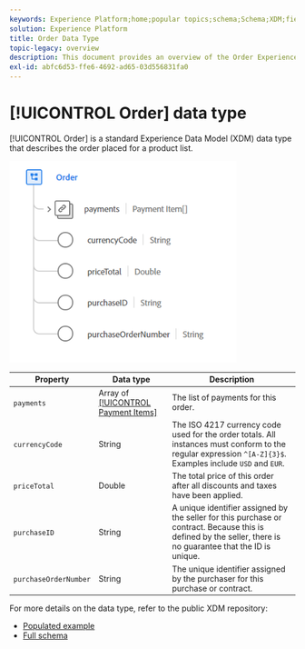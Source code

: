 ```yaml
---
keywords: Experience Platform;home;popular topics;schema;Schema;XDM;fields;schemas;Schemas;order;datatype;data-type;data type;
solution: Experience Platform
title: Order Data Type
topic-legacy: overview
description: This document provides an overview of the Order Experience Data Model (XDM) data type.
exl-id: abfc6d53-ffe6-4692-ad65-03d556831fa0
---
```

# [!UICONTROL Order] data type

[!UICONTROL Order] is a standard Experience Data Model (XDM) data type that describes the order placed for a product list.

<img src='../images/data-types/order.PNG' width=400 /><br />

| Property | Data type | Description |
| --- | --- | --- |
| `payments` | Array of [[!UICONTROL Payment Items]](./payment-item.md) | The list of payments for this order. |
| `currencyCode` | String | The ISO 4217 currency code used for the order totals. All instances must conform to the regular expression `^[A-Z]{3}$`. Examples include `USD` and `EUR`.  |
| `priceTotal` | Double | The total price of this order after all discounts and taxes have been applied. |
| `purchaseID` | String | A unique identifier assigned by the seller for this purchase or contract. Because this is defined by the seller, there is no guarantee that the ID is unique. |
| `purchaseOrderNumber` | String | The unique identifier assigned by the purchaser for this purchase or contract. |

For more details on the data type, refer to the public XDM repository:

* [Populated example](https://github.com/adobe/xdm/blob/master/components/datatypes/data/order.example.1.json)
* [Full schema](https://github.com/adobe/xdm/blob/master/components/datatypes/data/order.schema.json)
